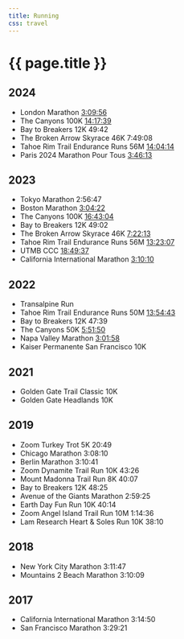 ```yaml
---
title: Running
css: travel
---
```


# {{ page.title }}

## 2024

- London Marathon [3:09:56][2024-london-marathon]
- The Canyons 100K [14:17:39][2024-the-canyons-100k]
- Bay to Breakers 12K 49:42
- The Broken Arrow Skyrace 46K 7:49:08
- Tahoe Rim Trail Endurance Runs 56M [14:04:14][2024-trter-56m]
- Paris 2024 Marathon Pour Tous [3:46:13][2024-paris-marathon]

## 2023

- Tokyo Marathon 2:56:47
- Boston Marathon [3:04:22][2023-boston-marathon]
- The Canyons 100K [16:43:04][2023-the-canyons-100k]
- Bay to Breakers 12K 49:02
- The Broken Arrow Skyrace 46K [7:22:13][2023-the-broken-arrow-skyrace-46k]
- Tahoe Rim Trail Endurance Runs 56M [13:23:07][2023-trter-56m]
- UTMB CCC [18:49:37][2023-utmb-ccc]
- California International Marathon [3:10:10][2023-cim]

## 2022

- Transalpine Run
- Tahoe Rim Trail Endurance Runs 50M [13:54:43][2022-trter-50m]
- Bay to Breakers 12K 47:39
- The Canyons 50K [5:51:50][2022-the-canyons-50k]
- Napa Valley Marathon [3:01:58][2022-napa-valley-marathon]
- Kaiser Permanente San Francisco 10K

## 2021

- Golden Gate Trail Classic 10K
- Golden Gate Headlands 10K

## 2019

- Zoom Turkey Trot 5K 20:49
- Chicago Marathon 3:08:10
- Berlin Marathon 3:10:41
- Zoom Dynamite Trail Run 10K 43:26
- Mount Madonna Trail Run 8K 40:07
- Bay to Breakers 12K 48:25
- Avenue of the Giants Marathon 2:59:25
- Earth Day Fun Run 10K 40:14
- Zoom Angel Island Trail Run 10M 1:14:36
- Lam Research Heart & Soles Run 10K 38:10

## 2018

- New York City Marathon 3:11:47
- Mountains 2 Beach Marathon 3:10:09

## 2017

- California International Marathon 3:14:50
- San Francisco Marathon 3:29:21

[2023-the-canyons-100k]: https://utmb.world/utmb-index/races/3753.thecanyonsendurancerunsbyutmb-100km.2023?page=10
[2023-the-broken-arrow-skyrace-46k]: https://www.athlinks.com/event/171438/results/Event/1053701/Course/2374411/Bib/2211
[2023-boston-marathon]: https://results.baa.org/2023/?content=detail&fpid=search&pid=search&idp=9TGHS6FF17C946&lang=EN_CAP&event=R&event_main_group=runner&pidp=start&search%5Bstart_no%5D=7352&search_event=R
[2022-napa-valley-marathon]: https://results.svetiming.com/napa-valley-marathon/events/2022/kaiser-permanente-napa-valley-marathon/1502/entrant?share=1 "Qualified for 2023 Boston Marathon"
[2022-the-canyons-50k]: https://canyons.utmb.world/runners/results?year=2022&raceUri=2983.thecanyonsendurancerunsbyutmb-50km.2022
[2022-trter-50m]: https://ultrasignup.com/results_event.aspx?did=88887#1691864
[2023-trter-56m]: https://ultrasignup.com/results_event.aspx?did=99158#1691864
[2024-trter-56m]: https://ultrasignup.com/results_event.aspx?did=108842#1691864
[2023-utmb-ccc]: https://live.utmb.world/utmb/2023/runners/3639
[2023-cim]: https://www.athlinks.com/event/3241/results/Event/1067161/Course/2421871/Bib/8459
[2024-london-marathon]: https://results.tcslondonmarathon.com/2024/?content=detail&idp=9TG2O3HQ4372D3
[2024-the-canyons-100k]: https://canyons.utmb.world/runners/results?year=2024&raceUri=3753.hokacanyonsendurancerunsbyutmb-100k.2024&page=3&offset=50&limit=50
[2024-paris-marathon]: https://paris-mpt.r.mikatiming.de/2024/?pid=search&search%5Bstart_no%5D=10324

